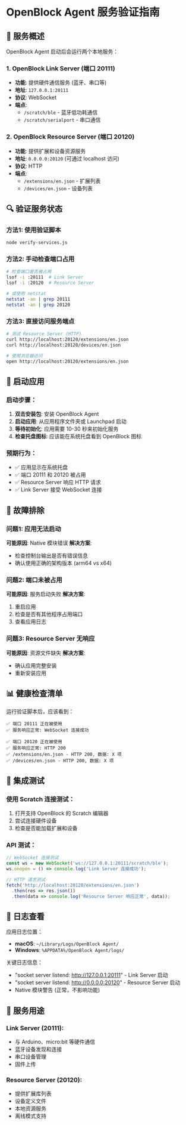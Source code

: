 # OpenBlock Agent 服务验证指南

## 📡 服务概述

OpenBlock Agent 启动后会运行两个本地服务：

### 1. **OpenBlock Link Server** (端口 20111)
- **功能**: 提供硬件通信服务 (蓝牙、串口等)
- **地址**: `127.0.0.1:20111`
- **协议**: WebSocket
- **端点**: 
  - `/scratch/ble` - 蓝牙低功耗通信
  - `/scratch/serialport` - 串口通信

### 2. **OpenBlock Resource Server** (端口 20120)  
- **功能**: 提供扩展和设备资源服务
- **地址**: `0.0.0.0:20120` (可通过 localhost 访问)
- **协议**: HTTP
- **端点**:
  - `/extensions/en.json` - 扩展列表
  - `/devices/en.json` - 设备列表

## 🔍 验证服务状态

### 方法1: 使用验证脚本
```bash
node verify-services.js
```

### 方法2: 手动检查端口占用
```bash
# 检查端口是否被占用
lsof -i :20111  # Link Server
lsof -i :20120  # Resource Server

# 或使用 netstat
netstat -an | grep 20111
netstat -an | grep 20120
```

### 方法3: 直接访问服务端点
```bash
# 测试 Resource Server (HTTP)
curl http://localhost:20120/extensions/en.json
curl http://localhost:20120/devices/en.json

# 使用浏览器访问
open http://localhost:20120/extensions/en.json
```

## 🚀 启动应用

### 启动步骤：
1. **双击安装包**: 安装 OpenBlock Agent
2. **启动应用**: 从应用程序文件夹或 Launchpad 启动
3. **等待初始化**: 应用需要 10-30 秒来初始化服务
4. **检查托盘图标**: 应该能在系统托盘看到 OpenBlock 图标

### 预期行为：
- ✅ 应用显示在系统托盘
- ✅ 端口 20111 和 20120 被占用
- ✅ Resource Server 响应 HTTP 请求
- ✅ Link Server 接受 WebSocket 连接

## 🐛 故障排除

### 问题1: 应用无法启动
**可能原因**: Native 模块错误
**解决方案**: 
- 检查控制台输出是否有错误信息
- 确认使用正确的架构版本 (arm64 vs x64)

### 问题2: 端口未被占用
**可能原因**: 服务启动失败
**解决方案**:
1. 重启应用
2. 检查是否有其他程序占用端口
3. 查看应用日志

### 问题3: Resource Server 无响应
**可能原因**: 资源文件缺失
**解决方案**:
- 确认应用完整安装
- 重新安装应用

## 📊 健康检查清单

运行验证脚本后，应该看到：

```
✅ 端口 20111 正在被使用
✅ 服务响应正常: WebSocket 连接成功

✅ 端口 20120 正在被使用  
✅ 服务响应正常: HTTP 200
✅ /extensions/en.json - HTTP 200, 数据: X 项
✅ /devices/en.json - HTTP 200, 数据: X 项
```

## 🔗 集成测试

### 使用 Scratch 连接测试：
1. 打开支持 OpenBlock 的 Scratch 编辑器
2. 尝试连接硬件设备
3. 检查是否能加载扩展和设备

### API 测试：
```javascript
// WebSocket 连接测试
const ws = new WebSocket('ws://127.0.0.1:20111/scratch/ble');
ws.onopen = () => console.log('Link Server 连接成功');

// HTTP 请求测试  
fetch('http://localhost:20120/extensions/en.json')
  .then(res => res.json())
  .then(data => console.log('Resource Server 响应正常', data));
```

## 📝 日志查看

应用日志位置：
- **macOS**: `~/Library/Logs/OpenBlock Agent/`
- **Windows**: `%APPDATA%/OpenBlock Agent/logs/`

关键日志信息：
- "socket server listend: http://127.0.0.1:20111" - Link Server 启动
- "socket server listend: http://0.0.0.0:20120" - Resource Server 启动
- Native 模块警告 (正常，不影响功能)

## 🎯 服务用途

### Link Server (20111):
- 与 Arduino、micro:bit 等硬件通信
- 蓝牙设备发现和连接
- 串口设备管理
- 固件上传

### Resource Server (20120):
- 提供扩展库列表
- 设备定义文件
- 本地资源服务
- 离线模式支持 